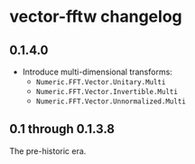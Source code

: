 # vector-fftw changelog

## 0.1.4.0

* Introduce multi-dimensional transforms:
  * `Numeric.FFT.Vector.Unitary.Multi`
  * `Numeric.FFT.Vector.Invertible.Multi`
  * `Numeric.FFT.Vector.Unnormalized.Multi`

## 0.1 through 0.1.3.8

The pre-historic era.

